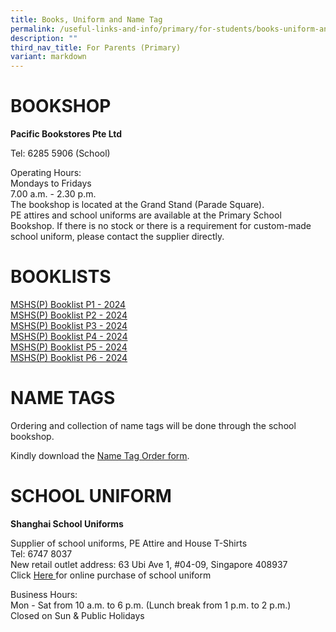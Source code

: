 ```yaml
---
title: Books, Uniform and Name Tag
permalink: /useful-links-and-info/primary/for-students/books-uniform-and-name-tags/
description: ""
third_nav_title: For Parents (Primary)
variant: markdown
---
```

# BOOKSHOP

**Pacific Bookstores Pte Ltd**

Tel: 6285 5906 (School)<br>

  

Operating Hours:<br>
Mondays to Fridays<br>
7.00 a.m. - 2.30 p.m.&nbsp;<br>
The bookshop is located at the Grand Stand (Parade Square).&nbsp;<br>
PE attires and school uniforms are available at the Primary School Bookshop. If there is no stock or there is a requirement for custom-made school uniform, please contact the supplier directly.

# BOOKLISTS

[MSHS(P) Booklist P1 - 2024](/files/MSHS_P__Booklist_2024_P1.pdf)<br>
[MSHS(P) Booklist P2 - 2024](/files/MSHS_P__Booklist_2024_P2.pdf)<br>
[MSHS(P) Booklist P3 - 2024](/files/MSHS_P__Booklist_2024_P3.pdf)<br>
[MSHS(P) Booklist P4 - 2024](/files/MSHS_P__Booklist_2024_P4.pdf)<br>
[MSHS(P) Booklist P5 - 2024](/files/MSHS_P__Booklist_2024_P5.pdf)<br>
[MSHS(P) Booklist P6 - 2024](/files/MSHS_P__Booklist_2024_P6.pdf)


# NAME TAGS

Ordering and collection of name tags will be done through the school bookshop.  

Kindly download the&nbsp;[Name Tag Order form](/files/Useful%20Links%20and%20Info/Primary/Name%20tag%20Order%20Instructions_MSHSP_Final.pdf).

# SCHOOL UNIFORM

**Shanghai School Uniforms**

Supplier of school uniforms, PE Attire and House T-Shirts<br>
Tel: 6747 8037<br>
New retail outlet address: 63 Ubi Ave 1, #04-09, Singapore 408937<br>
Click [Here ](https://shop.shanghai-uniforms.com/product-category/maris-stella-high-primary/) for online purchase of school uniform
  

Business Hours:<br>
Mon - Sat from 10 a.m. to 6 p.m. (Lunch break from 1 p.m. to 2 p.m.)<br>
Closed on Sun &amp; Public Holidays<br>